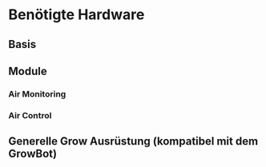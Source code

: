 # Benötigte Hardware

## Basis

## Module

### Air Monitoring

### Air Control 

## Generelle Grow Ausrüstung (kompatibel mit dem GrowBot)

